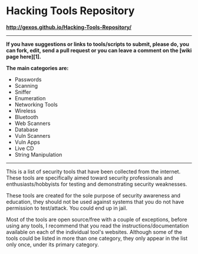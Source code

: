 Hacking Tools Repository
========================
**http://gexos.github.io/Hacking-Tools-Repository/**

***
**If you have suggestions or links to tools/scripts to submit, please do, you can fork, edit, send a pull request or you can leave a comment on the [wiki page here][1].**

**The main categories are:**

 - Passwords
 - Scanning
 - Sniffer
 - Enumeration
 - Networking Tools
 - Wireless
 - Bluetooth
 - Web Scanners
 - Database
 - Vuln Scanners
 - Vuln Apps
 - Live CD
 - String Manipulation

----------
This is a list of security tools that have been collected from the internet. These tools are specifically aimed toward security professionals and enthusiasts/hobbyists for testing and demonstrating security weaknesses.

These tools are created for the sole purpose of security awareness and education, they should not be used against systems that you do not have permission to test/attack. You could end up in jail.

Most of the tools are open source/free with a couple of exceptions, before using any tools, I recommend that you read the instructions/documentation available on each of the individual tool's websites. Although some of the tools could be listed in more than one category, they only appear in the list only once, under its primary category. 
